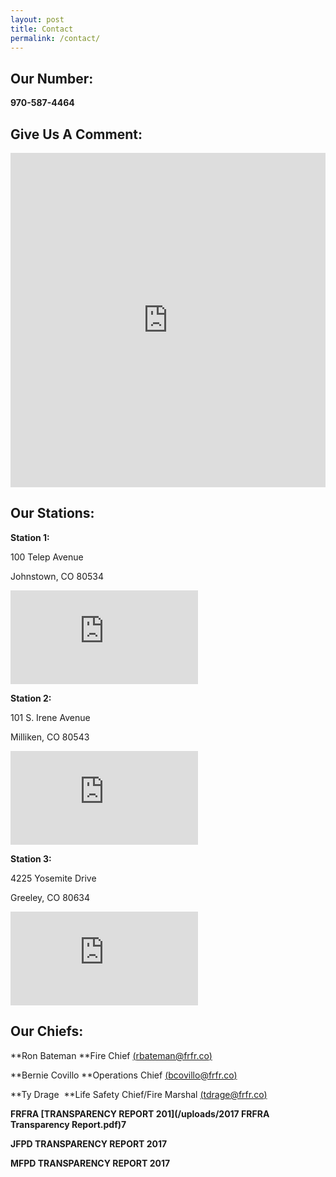 ```yaml
---
layout: post
title: Contact
permalink: /contact/
---
```



## Our Number:

**970-587-4464**

## Give Us A Comment:

<div id="wufoo-z6pl7to0reuswt"><iframe id="wufooFormz6pl7to0reuswt" class="wufoo-form-container" height="535" allowtransparency="true" frameborder="0" scrolling="no" style="width:100%;border:none" src="https://frfr.wufoo.com/embed/z6pl7to0reuswt/def/embedKey=z6pl7to0reuswt919275&amp;entsource=&amp;referrer=&amp;header=hide">&lt;a href="https://frfr.wufoo.com/forms/z6pl7to0reuswt/" title="html form"&gt;Fill out my Wufoo form!&lt;/a&gt;</iframe></div>

<script type="text/javascript">var z6pl7to0reuswt;(function(d, t) {
var s = d.createElement(t), options = {
'userName':'frfr',
'formHash':'z6pl7to0reuswt',
'autoResize':true,
'height':'577',
'async':true,
'host':'wufoo.com',
'header':'hide',
'ssl':true};
s.src = ('https:' == d.location.protocol ? 'https://' : 'http://') + 'www.wufoo.com/scripts/embed/form.js';
s.onload = s.onreadystatechange = function() {
var rs = this.readyState; if (rs) if (rs != 'complete') if (rs != 'loaded') return;
try { z6pl7to0reuswt = new WufooForm();z6pl7to0reuswt.initialize(options);z6pl7to0reuswt.display(); } catch (e) {}};
var scr = d.getElementsByTagName(t)[0], par = scr.parentNode; par.insertBefore(s, scr);
})(document, 'script');</script>

## Our Stations:

<div class="clearfix stations" itemscope=""><p itemprop="name"><b>Station 1:</b></p><p itemprop="location">100 Telep Avenue</p><p itemprop="location">Johnstown, CO 80534</p><iframe src="https://www.google.com/maps/embed?pb=!1m18!1m12!1m3!1d3041.2668096513!2d-104.92431719999999!3d40.3364269!2m3!1f0!2f0!3f0!3m2!1i1024!2i768!4f13.1!3m3!1m2!1s0x876ea99057de9c05%3A0x4192caafa62548cf!2s100+Telep+Ave%2C+Johnstown%2C+CO+80534!5e0!3m2!1sen!2sus!4v1440607173950" frameborder="0" allowfullscreen="" style="border: 0px currentColor; border-image: none;" itemprop="map"></iframe></div>

<div class="clearfix stations" itemscope=""><p itemprop="name"><b>Station 2:</b></p><p itemprop="location">101 S. Irene Avenue</p><p itemprop="location">Milliken, CO 80543</p><iframe src="https://www.google.com/maps/embed?pb=!1m18!1m12!1m3!1d3041.570316509784!2d-104.8583295!3d40.3296928!2m3!1f0!2f0!3f0!3m2!1i1024!2i768!4f13.1!3m3!1m2!1s0x876ea811cb0b10e7%3A0x6abb98657f0277e0!2s101+S+Irene+Ave%2C+Milliken%2C+CO+80543!5e0!3m2!1sen!2sus!4v1440607350479" frameborder="0" allowfullscreen="" style="border: 0px currentColor; border-image: none;" itemprop="map"></iframe></div>

<div class="clearfix stations" itemscope=""><p itemprop="name"><b>Station 3:</b></p><p itemprop="location">4225 Yosemite Drive</p><p itemprop="location">Greeley, CO 80634</p><iframe src="https://www.google.com/maps/embed?pb=!1m18!1m12!1m3!1d3040.000101712909!2d-104.74847779999999!3d40.3645221!2m3!1f0!2f0!3f0!3m2!1i1024!2i768!4f13.1!3m3!1m2!1s0x876ea0d3a53e8325%3A0x825829d917a000a4!2s4225+Yosemite+Dr%2C+Greeley%2C+CO+80634!5e0!3m2!1sen!2sus!4v1440607397152" frameborder="0" allowfullscreen="" style="border: 0px currentColor; border-image: none;" itemprop="map"></iframe></div>

## Our Chiefs:

**Ron Bateman&nbsp;**Fire Chief [(rbateman@frfr.co)](mailto:rbateman@frfr.co)

**Bernie Covillo&nbsp;**Operations Chief [(bcovillo@frfr.co)](mailto:bcovillo@frfr.co)

**Ty Drage &nbsp;**Life Safety Chief/Fire Marshal [(tdrage@frfr.co)](javascript:void(location.href='mailto:'+String.fromCharCode(116,100,114,97,103,101,64,102,114,102,114,46,99,111)))

**FRFRA&nbsp;[TRANSPARENCY REPORT 201](/uploads/2017 FRFRA Transparency Report.pdf)7**

**JFPD TRANSPARENCY REPORT 2017**

**MFPD TRANSPARENCY REPORT 2017**